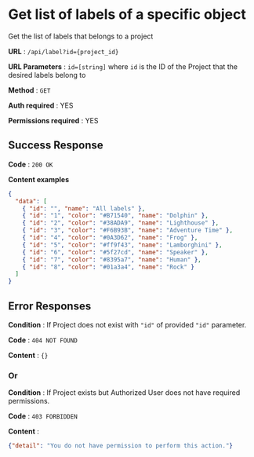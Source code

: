 # Get list of labels of a specific object

Get the list of labels that belongs to a project

**URL** : `/api/label?id={project_id}`

**URL Parameters** : `id=[string]` where `id` is the ID of the Project that the desired labels belong to

**Method** : `GET`

**Auth required** : YES

**Permissions required** : YES

## Success Response

**Code** : `200 OK`

**Content examples**

```json
{
  "data": [
    { "id": "", "name": "All labels" },
    { "id": "1", "color": "#B71540", "name": "Dolphin" },
    { "id": "2", "color": "#38ADA9", "name": "Lighthouse" },
    { "id": "3", "color": "#F6B93B", "name": "Adventure Time" },
    { "id": "4", "color": "#0A3D62", "name": "Frog" },
    { "id": "5", "color": "#ff9f43", "name": "Lamborghini" },
    { "id": "6", "color": "#5f27cd", "name": "Speaker" },
    { "id": "7", "color": "#8395a7", "name": "Human" },
    { "id": "8", "color": "#01a3a4", "name": "Rock" }
  ]
}
```

## Error Responses

**Condition** : If Project does not exist with `"id"` of provided `"id"` parameter.

**Code** : `404 NOT FOUND`

**Content** : `{}`

### Or

**Condition** : If Project exists but Authorized User does not have required
permissions.

**Code** : `403 FORBIDDEN`

**Content** :

```json
{"detail": "You do not have permission to perform this action."}
```
